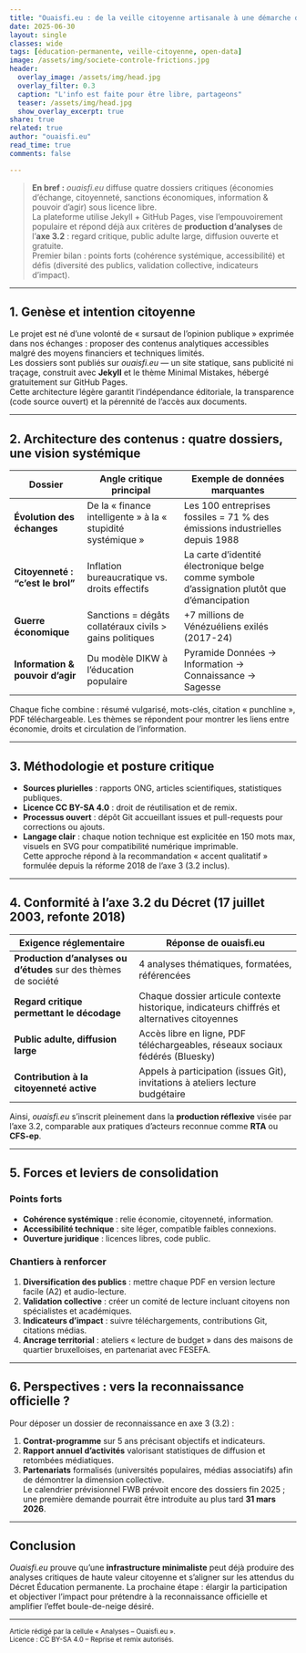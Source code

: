 ```yaml
---
title: "Ouaisfi.eu : de la veille citoyenne artisanale à une démarche d’analyse critique en règle"
date: 2025-06-30
layout: single
classes: wide
tags: [éducation-permanente, veille-citoyenne, open-data]
image: /assets/img/societe-controle-frictions.jpg  
header:
  overlay_image: /assets/img/head.jpg
  overlay_filter: 0.3
  caption: "L'info est faite pour être libre, partageons"
  teaser: /assets/img/head.jpg
  show_overlay_excerpt: true
share: true
related: true
author: "ouaisfi.eu"
read_time: true
comments: false

---
```


> **En bref :** _ouaisfi.eu_ diffuse quatre dossiers critiques (économies d’échange, citoyenneté, sanctions économiques, information & pouvoir d’agir) sous licence libre.  
> La plateforme utilise Jekyll + GitHub Pages, vise l’empouvoirement populaire et répond déjà aux critères de **production d’analyses** de l’**axe 3.2** : regard critique, public adulte large, diffusion ouverte et gratuite.  
> Premier bilan : points forts (cohérence systémique, accessibilité) et défis (diversité des publics, validation collective, indicateurs d’impact).  

---

## 1. Genèse et intention citoyenne  

Le projet est né d’une volonté de « sursaut de l’opinion publique » exprimée dans nos échanges : proposer des contenus analytiques accessibles malgré des moyens financiers et techniques limités.  
Les dossiers sont publiés sur *ouaisfi.eu* — un site statique, sans publicité ni traçage, construit avec **Jekyll** et le thème Minimal Mistakes, hébergé gratuitement sur GitHub Pages.  
Cette architecture légère garantit l’indépendance éditoriale, la transparence (code source ouvert) et la pérennité de l’accès aux documents.  
<!-- :contentReference[oaicite:1]{index=1} -->

---

## 2. Architecture des contenus : quatre dossiers, une vision systémique  

| Dossier | Angle critique principal | Exemple de données marquantes |
|---------|-------------------------|--------------------------------|
| **Évolution des échanges** | De la « finance intelligente » à la « stupidité systémique » | Les 100 entreprises fossiles = 71 % des émissions industrielles depuis 1988 |
| **Citoyenneté : “c’est le brol”** | Inflation bureaucratique vs. droits effectifs | La carte d’identité électronique belge comme symbole d’assignation plutôt que d’émancipation |
| **Guerre économique** | Sanctions = dégâts collatéraux civils > gains politiques | +7 millions de Vénézuéliens exilés (2017-24) |
| **Information & pouvoir d’agir** | Du modèle DIKW à l’éducation populaire | Pyramide Données → Information → Connaissance → Sagesse |

Chaque fiche combine : résumé vulgarisé, mots-clés, citation « punchline », PDF téléchargeable. Les thèmes se répondent pour montrer les liens entre économie, droits et circulation de l’information.  
<!-- :contentReference[oaicite:2]{index=2} -->

---

## 3. Méthodologie et posture critique  

* **Sources plurielles** : rapports ONG, articles scientifiques, statistiques publiques.  
* **Licence CC BY-SA 4.0** : droit de réutilisation et de remix.  
* **Processus ouvert** : dépôt Git accueillant issues et pull-requests pour corrections ou ajouts.  
* **Langage clair** : chaque notion technique est explicitée en 150 mots max, visuels en SVG pour compatibilité numérique imprimable.  
Cette approche répond à la recommandation « accent qualitatif » formulée depuis la réforme 2018 de l’axe 3 (3.2 inclus).  
<!-- :contentReference[oaicite:3]{index=3} -->

---

## 4. Conformité à l’axe 3.2 du Décret (17 juillet 2003, refonte 2018)  

| Exigence réglementaire | Réponse de ouaisfi.eu |
|------------------------|-----------------------|
| **Production d’analyses ou d’études** sur des thèmes de société | 4 analyses thématiques, formatées, référencées |
| **Regard critique permettant le décodage** | Chaque dossier articule contexte historique, indicateurs chiffrés et alternatives citoyennes |
| **Public adulte, diffusion large** | Accès libre en ligne, PDF téléchargeables, réseaux sociaux fédérés (Bluesky) |
| **Contribution à la citoyenneté active** | Appels à participation (issues Git), invitations à ateliers lecture budgétaire |

Ainsi, _ouaisfi.eu_ s’inscrit pleinement dans la **production réflexive** visée par l’axe 3.2, comparable aux pratiques d’acteurs reconnue comme **RTA** ou **CFS-ep**.  
<!-- :contentReference[oaicite:4]{index=4} -->

---

## 5. Forces et leviers de consolidation  

### Points forts  
* **Cohérence systémique** : relie économie, citoyenneté, information.  
* **Accessibilité technique** : site léger, compatible faibles connexions.  
* **Ouverture juridique** : licences libres, code public.  

### Chantiers à renforcer  
1. **Diversification des publics** : mettre chaque PDF en version lecture facile (A2) et audio-lecture.  
2. **Validation collective** : créer un comité de lecture incluant citoyens non spécialistes et académiques.  
3. **Indicateurs d’impact** : suivre téléchargements, contributions Git, citations médias.  
4. **Ancrage territorial** : ateliers « lecture de budget » dans des maisons de quartier bruxelloises, en partenariat avec FESEFA.  
<!-- :contentReference[oaicite:5]{index=5} -->

---

## 6. Perspectives : vers la reconnaissance officielle ?  

Pour déposer un dossier de reconnaissance en axe 3 (3.2) :  

1. **Contrat-programme** sur 5 ans précisant objectifs et indicateurs.  
2. **Rapport annuel d’activités** valorisant statistiques de diffusion et retombées médiatiques.  
3. **Partenariats** formalisés (universités populaires, médias associatifs) afin de démontrer la dimension collective.  
Le calendrier prévisionnel FWB prévoit encore des dossiers fin 2025 ; une première demande pourrait être introduite au plus tard **31 mars 2026**.  
<!-- :contentReference[oaicite:6]{index=6} -->

---

## Conclusion  

_Ouaisfi.eu_ prouve qu’une **infrastructure minimaliste** peut déjà produire des analyses critiques de haute valeur citoyenne et s’aligner sur les attendus du Décret Éducation permanente. La prochaine étape : élargir la participation et objectiver l’impact pour prétendre à la reconnaissance officielle et amplifier l’effet boule-de-neige désiré.

---

<small>Article rédigé par la cellule « Analyses – Ouaisfi.eu ».  
Licence : CC BY-SA 4.0 – Reprise et remix autorisés.</small>
